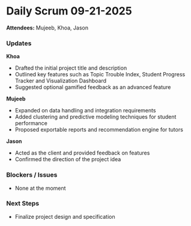 # Daily Scrum 09-21-2025
**Attendees:** Mujeeb, Khoa, Jason

### Updates
**Khoa**
- Drafted the initial project title and description
- Outlined key features such as Topic Trouble Index, Student Progress Tracker and Visualization Dashboard
- Suggested optional gamified feedback as an advanced feature

**Mujeeb**
- Expanded on data handling and integration requirements
- Added clustering and predictive modeling techniques for student performance
- Proposed exportable reports and recommendation engine for tutors

**Jason**
- Acted as the client and provided feedback on features
- Confirmed the direction of the project idea

### Blockers / Issues
- None at the moment

### Next Steps
- Finalize project design and specification

